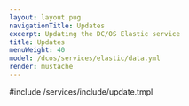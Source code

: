 ```yaml
---
layout: layout.pug
navigationTitle: Updates
excerpt: Updating the DC/OS Elastic service
title: Updates
menuWeight: 40
model: /dcos/services/elastic/data.yml
render: mustache
---
```


#include /services/include/update.tmpl

